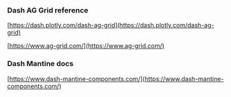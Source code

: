 ### Dash AG Grid reference
 
[https://dash.plotly.com/dash-ag-grid](https://dash.plotly.com/dash-ag-grid) 

[https://www.ag-grid.com/](https://www.ag-grid.com/)

 ### Dash Mantine docs

 [https://www.dash-mantine-components.com/](https://www.dash-mantine-components.com/)
